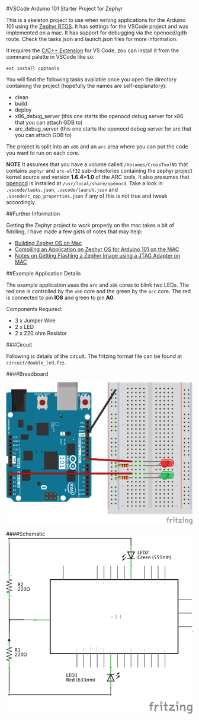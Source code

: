 #VSCode Arduino 101 Starter Project for Zephyr

This is a skeleton project to use when writing applications for the Arduino 101 using the [Zephyr RTOS](https://www.zephyrproject.org).  It has settings for the VSCode project and was implemented on a mac.  It has support for debugging via the openocd/gdb route.  Check the tasks.json and launch.json files for more information.

It requires the [C/C++ Extension](https://marketplace.visualstudio.com/items?itemName=ms-vscode.cpptools) for VS Code, zou can install it from the command palette in VSCode like so:

    ext install cpptools

You will find the following tasks available once you open the directory containing the project (hopefully the names are self-explanatory):
- clean
- build
- deploy
- x86_debug_server (this one starts the openocd debug server for x86 that you can attach GDB to)
- arc_debug_server (this one starts the openocd debug server for arc that you can attach GDB to)

The project is split into an `x86` and an `arc` area where you can put the code you want to run on each core.

**NOTE** It assumes that you have a volume called `/Volumes/CrossToolNG` that contains `zephyr` and `arc-elf32` sub-directories containing the zephyr project kernel source and version **1.6.4+1.0** of the ARC tools.  It also presumes that [openocd](http://openocd.org/) is installed at `/usr/local/share/openocd`.  Take a look in `.vscode/tasks.json`, `.vscode/launch.json` and `.vscode/c_cpp_properties.json` if any of this is not true and tweak accordingly.

##Further Information

Getting the Zephyr project to work properly on the mac takes a bit of fiddling, I have made a few gists of notes that may help:

- [Building Zephyr OS on Mac](https://gist.github.com/kmp1/9d6068766b1bd841494cad3ab1128622)
- [Compiling an Application on Zephyr OS for Arduino 101 on the MAC](https://gist.github.com/kmp1/60247d08d4c9c235439872c7bfce2ab4)
- [Notes on Getting Flashing a Zephyr Image using a JTAG Adapter on MAC](https://gist.github.com/kmp1/7fc987aebb11e73cab433264e0ed8123)

##Example Application Details

The example application uses the `arc` and `x86` cores to blink two LEDs.  The red one is controlled by the `x86` core and the green by the `arc` core.  The red is connected to pin **IO8** and green to pin **A0**.

Components Required:

- 3 x Jumper Wire
- 2 x LED
- 2 x 220 ohm Resistor

###Circuit

Following is details of the circuit.  The fritzing format file can be found at `circuit/double_led.fzz`.

####Breadboard

![Double LED Circuit Breadboard](circuit/double_led_breadboard.png)

####Schematic
![Double LED Circuit Schematic](circuit/double_led_schematic.png)